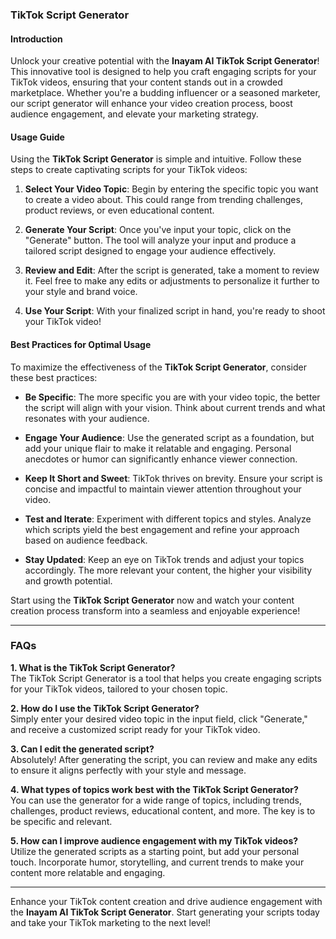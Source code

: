 ### TikTok Script Generator

#### Introduction
Unlock your creative potential with the **Inayam AI TikTok Script Generator**! This innovative tool is designed to help you craft engaging scripts for your TikTok videos, ensuring that your content stands out in a crowded marketplace. Whether you're a budding influencer or a seasoned marketer, our script generator will enhance your video creation process, boost audience engagement, and elevate your marketing strategy.

#### Usage Guide
Using the **TikTok Script Generator** is simple and intuitive. Follow these steps to create captivating scripts for your TikTok videos:

1. **Select Your Video Topic**: Begin by entering the specific topic you want to create a video about. This could range from trending challenges, product reviews, or even educational content.
   
2. **Generate Your Script**: Once you've input your topic, click on the "Generate" button. The tool will analyze your input and produce a tailored script designed to engage your audience effectively.

3. **Review and Edit**: After the script is generated, take a moment to review it. Feel free to make any edits or adjustments to personalize it further to your style and brand voice.

4. **Use Your Script**: With your finalized script in hand, you're ready to shoot your TikTok video! 

#### Best Practices for Optimal Usage
To maximize the effectiveness of the **TikTok Script Generator**, consider these best practices:

- **Be Specific**: The more specific you are with your video topic, the better the script will align with your vision. Think about current trends and what resonates with your audience.
  
- **Engage Your Audience**: Use the generated script as a foundation, but add your unique flair to make it relatable and engaging. Personal anecdotes or humor can significantly enhance viewer connection.

- **Keep It Short and Sweet**: TikTok thrives on brevity. Ensure your script is concise and impactful to maintain viewer attention throughout your video.

- **Test and Iterate**: Experiment with different topics and styles. Analyze which scripts yield the best engagement and refine your approach based on audience feedback.

- **Stay Updated**: Keep an eye on TikTok trends and adjust your topics accordingly. The more relevant your content, the higher your visibility and growth potential.

Start using the **TikTok Script Generator** now and watch your content creation process transform into a seamless and enjoyable experience!

---

### FAQs

**1. What is the TikTok Script Generator?**  
The TikTok Script Generator is a tool that helps you create engaging scripts for your TikTok videos, tailored to your chosen topic.

**2. How do I use the TikTok Script Generator?**  
Simply enter your desired video topic in the input field, click "Generate," and receive a customized script ready for your TikTok video.

**3. Can I edit the generated script?**  
Absolutely! After generating the script, you can review and make any edits to ensure it aligns perfectly with your style and message.

**4. What types of topics work best with the TikTok Script Generator?**  
You can use the generator for a wide range of topics, including trends, challenges, product reviews, educational content, and more. The key is to be specific and relevant.

**5. How can I improve audience engagement with my TikTok videos?**  
Utilize the generated scripts as a starting point, but add your personal touch. Incorporate humor, storytelling, and current trends to make your content more relatable and engaging.

---

Enhance your TikTok content creation and drive audience engagement with the **Inayam AI TikTok Script Generator**. Start generating your scripts today and take your TikTok marketing to the next level!